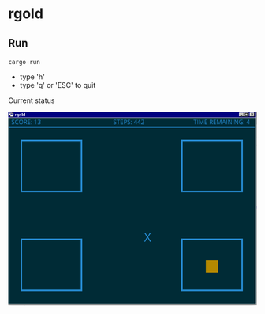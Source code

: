 # rgold

## Run

```console
cargo run
```

* type 'h'
* type 'q' or 'ESC' to quit

Current status


![current status](status.png)